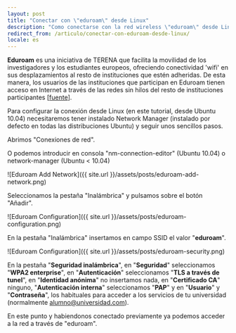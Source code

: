 ```yaml
---
layout: post
title: "Conectar con \"eduroam\" desde Linux"
description: "Como conectarse con la red wireless \"eduroam\" desde Linux (Ubuntu)"
redirect_from: /articulo/conectar-con-eduroam-desde-linux/
locale: es
---
```


**Eduroam** es una iniciativa de TERENA que facilita la movilidad de los investigadores y los estudiantes europeos, ofreciendo conectividad 'wifi' en sus desplazamientos al resto de instituciones que estén adheridas. De esta manera, los usuarios de las instituciones que participan en Eduroam tienen acceso en Internet a través de las redes sin hilos del resto de instituciones participantes [<a href="http://www.xtec.cat/eduroam/cast/">fuente</a>].

Para configurar la conexión desde Linux (en este tutorial, desde Ubuntu 10.04) necesitaremos tener instalado Network Manager (instalado por defecto en todas las distribuciones Ubuntu) y seguir unos sencillos pasos.

Abrimos "Conexiones de red".

O podemos introducir en consola "nm-connection-editor" (Ubuntu 10.04) o network-manager (Ubuntu < 10.04)

![Eduroam Add Network]({{ site.url }}/assets/posts/eduroam-add-network.png)

Seleccionamos la pestaña "Inalámbrica" y pulsamos sobre el botón "Añadir".

![Eduroam Configuration]({{ site.url }}/assets/posts/eduroam-configuration.png)

En la pestaña "Inalámbrica" insertamos en campo SSID el valor "**eduroam**".

![Eduroam Configuration]({{ site.url }}/assets/posts/eduroam-security.png)

En la pestaña "**Seguridad inalámbrica**", en "**Seguridad**" seleccionamos "**WPA2 enterprise**", en "**Autenticación**" seleccionamos "**TLS a través de tunel**", en "**Identidad anónima**" no insertamos nada, en "**Certificado CA**" ninguno, "**Autenticación interna**" seleccionamos "**PAP**" y en "**Usuario**" y "**Contraseña**", los habituales para acceder a los servicios de tu universidad (normalmente alumno@universidad.com).

En este punto y habiendonos conectado previamente ya podemos acceder a la red a través de "eduroam".
